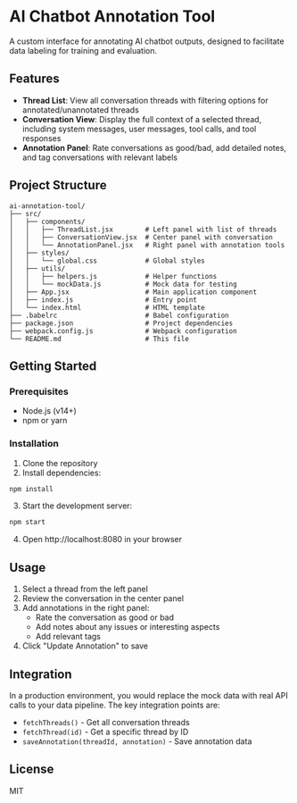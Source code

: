 # AI Chatbot Annotation Tool

A custom interface for annotating AI chatbot outputs, designed to facilitate data labeling for training and evaluation.

## Features

- **Thread List**: View all conversation threads with filtering options for annotated/unannotated threads
- **Conversation View**: Display the full context of a selected thread, including system messages, user messages, tool calls, and tool responses
- **Annotation Panel**: Rate conversations as good/bad, add detailed notes, and tag conversations with relevant labels

## Project Structure

```
ai-annotation-tool/
├── src/
│   ├── components/
│   │   ├── ThreadList.jsx        # Left panel with list of threads
│   │   ├── ConversationView.jsx  # Center panel with conversation
│   │   └── AnnotationPanel.jsx   # Right panel with annotation tools
│   ├── styles/
│   │   └── global.css            # Global styles
│   ├── utils/
│   │   ├── helpers.js            # Helper functions
│   │   └── mockData.js           # Mock data for testing
│   ├── App.jsx                   # Main application component
│   ├── index.js                  # Entry point
│   └── index.html                # HTML template
├── .babelrc                      # Babel configuration
├── package.json                  # Project dependencies
├── webpack.config.js             # Webpack configuration
└── README.md                     # This file
```

## Getting Started

### Prerequisites

- Node.js (v14+)
- npm or yarn

### Installation

1. Clone the repository
2. Install dependencies:

```bash
npm install
```

3. Start the development server:

```bash
npm start
```

4. Open http://localhost:8080 in your browser

## Usage

1. Select a thread from the left panel
2. Review the conversation in the center panel
3. Add annotations in the right panel:
   - Rate the conversation as good or bad
   - Add notes about any issues or interesting aspects
   - Add relevant tags
4. Click "Update Annotation" to save

## Integration

In a production environment, you would replace the mock data with real API calls to your data pipeline. The key integration points are:

- `fetchThreads()` - Get all conversation threads
- `fetchThread(id)` - Get a specific thread by ID
- `saveAnnotation(threadId, annotation)` - Save annotation data

## License

MIT 